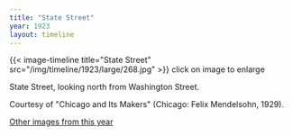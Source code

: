 ```yaml
---
title: "State Street"
year: 1923
layout: timeline
---
```


{{< image-timeline title="State Street" src="/img/timeline/1923/large/268.jpg" >}}
click on image to enlarge

State Street, looking north from Washington Street. 

Courtesy of "Chicago and Its Makers" (Chicago: Felix Mendelsohn, 1929).

[Other images from this year](/historical/timeline/1923)